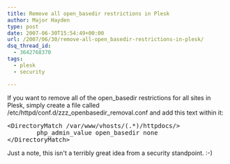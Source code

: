 ```yaml
---
title: Remove all open_basedir restrictions in Plesk
author: Major Hayden
type: post
date: 2007-06-30T15:54:49+00:00
url: /2007/06/30/remove-all-open_basedir-restrictions-in-plesk/
dsq_thread_id:
  - 3642768370
tags:
  - plesk
  - security

---
```

If you want to remove all of the open\_basedir restrictions for all sites in Plesk, simply create a file called /etc/httpd/conf.d/zzz\_openbasedir_removal.conf and add this text within it:

<pre>&lt;DirectoryMatch /var/www/vhosts/(.*)/httpdocs/&gt;
        php_admin_value open_basedir none
&lt;/DirectoryMatch&gt;</pre>

Just a note, this isn't a terribly great idea from a security standpoint. :-)
